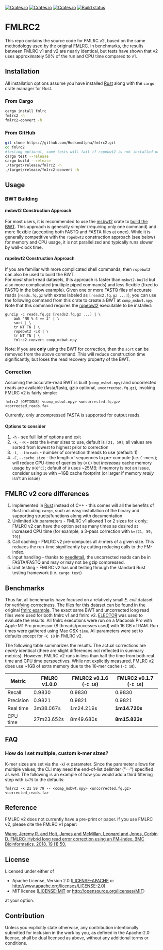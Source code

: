 [![Crates.io](https://img.shields.io/crates/d/fmlrc.svg)](https://crates.io/crates/fmlrc)
[![Crates.io](https://img.shields.io/crates/v/fmlrc.svg)](https://crates.io/crates/fmlrc)
[![Crates.io](https://img.shields.io/crates/l/fmlrc.svg)](https://crates.io/crates/fmlrc)
[![Build status](https://github.com/HudsonAlpha/fmlrc2/actions/workflows/quickstart-ci.yml/badge.svg)](https://github.com/HudsonAlpha/fmlrc2/actions)

# FMLRC2

This repo contains the source code for FMLRC v2, based on the same methodology used by the original [FMLRC](https://github.com/holtjma/fmlrc).  In benchmarks, the results between FMLRC v1 and v2 are nearly identical, but tests have shown that v2 uses approximately 50% of the run and CPU time compared to v1.

## Installation
All installation options assume you have installed [Rust](https://www.rust-lang.org) along with the `cargo` crate manager for Rust.

### From Cargo
```bash
cargo install fmlrc
fmlrc2 -h
fmlrc2-convert -h
```

### From GitHub
```bash 
git clone https://github.com/HudsonAlpha/fmlrc2.git
cd fmlrc2
#testing optional, some tests will fail if ropebwt2 is not installed or cannot be found on PATH
cargo test --release
cargo build --release
./target/release/fmlrc2 -h
./target/release/fmlrc2-convert -h
```

## Usage
### BWT Building
#### msbwt2 Construction Approach
For most users, it is recommended to use the [msbwt2](https://github.com/HudsonAlpha/rust-msbwt) crate to [build the BWT](https://github.com/HudsonAlpha/rust-msbwt#msbwt-building).
This approach is generally simpler (requiring only one command) and more flexible (accepting both FASTQ and FASTA files at once).
While it is generally competitive with the `ropebwt2` construction approach (see below) for memory and CPU usage, it is not parallelized and typically runs slower by wall-clock time.

#### ropebwt2 Construction Approach
If you are familiar with more complicated shell commands, then `ropebwt2` can also be used to build the BWT.  
For _most_ short-read datasets, this approach is faster than `msbwt2-build` but also more complicated (multiple piped commands) and less flexible (fixed to FASTQ in the below example).
Given one or more FASTQ files of accurate reads (`reads.fq.gz` with extras labeled as `[reads2.fq.gz ...]`), you can use the following command from this crate to create a BWT at `comp_msbwt.npy`.
Note that this command requires the [ropebwt2](https://github.com/lh3/ropebwt2) executable to be installed:
```
gunzip -c reads.fq.gz [reads2.fq.gz ...] | \
    awk 'NR % 4 == 2' | \
    sort | \
    tr NT TN | \
    ropebwt2 -LR | \
    tr NT TN | \
    fmlrc2-convert comp_msbwt.npy
```

Note: If you are **only** using the BWT for correction, then the `sort` can be removed from the above command. This will reduce construction time significantly, but loses the read recovery property of the BWT.

### Correction
Assuming the accurate-read BWT is built (`comp_msbwt.npy`) and uncorrected reads are available (fasta/fastq, gzip optional, `uncorrected.fq.gz`), invoking FMLRC v2 is fairly simple:
```
fmlrc2 [OPTIONS] <comp_msbwt.npy> <uncorrected.fq.gz> <corrected_reads.fa>
```

Currently, only uncompressed FASTA is supported for output reads.

#### Options to consider
1. `-h` - see full list of options and exit
2. `-k`, `--K` - sets the k-mer sizes to use, default is `[21, 59]`; all values are sorted from lowest to highest prior to correction
3. `-t`, `--threads` - number of correction threads to use (default: 1)
4. `-C`, `--cache_size` - the length of sequences to pre-compute (i.e. `C`-mers); will reduce CPU-time of queries by `O(C)` but *increases* cache memory usage by `O(6^C)`; default of `8` uses ~25MB; if memory is not an issue, consider using `10` with ~1GB cache footprint (or larger if memory _really_ isn't an issue)

## FMLRC v2 core differences
1. Implemented in [Rust](https://www.rust-lang.org) instead of C++ - this comes will all the benefits of Rust including `cargo`, such as easy installation of the binary and supporting structs/functions along with documentation
2. Unlimited `k`/`K` parameters - FMLRC v1 allowed 1 or 2 sizes for `k` only; FMLRC v2 can have the option set as many times as desired at increased CPU time (for example, a 3-pass correction with `k=[21, 59, 79]`) 
3. Call caching - FMLRC v2 pre-computes all _k_-mers of a given size. This reduces the run-time significantly by cutting reducing calls to the FM-index.
4. Input handling - thanks to [needletail](https://crates.io/crates/needletail), the uncorrected reads can be in FASTA/FASTQ and may or may not be gzip compressed.
5. Unit testing - FMLRC v2 has unit testing through the standard Rust testing framework (i.e. `cargo test`)

## Benchmarks
Thus far, all benchmarks have focused on a relatively small _E. coli_ dataset for verifying correctness.
The files for this dataset can be found in the original [fmlrc example](https://github.com/holtjma/fmlrc/blob/master/example/run_example.sh).
The exact same BWT and uncorrected long read files were used for both fmlrc v1 and fmlrc v2.
[ELECTOR](https://github.com/kamimrcht/ELECTOR) was used to evaluate the results.
All fmlrc executions were run on a Macbook Pro with Apple M1 Pro processor (8 threads/processes used) with 16 GB of RAM.
Run times were gathered using Mac OSX `time`.
All parameters were set to defaults except for `-C 10` in FMLRC v2.

The following table summarizes the results. 
The actual corrections are _nearly_ identical (there are slight differences not reflected in summary metrics).
However, FMLRC v2 runs in less than half the time from both real time and CPU time perspectives. 
While not explicitly measured, FMLRC v2 does use ~1GB of extra memory due to the 10-mer cache (`-C 10`).

| Metric | FMLRC v1.0.0 | FMLRC2 v0.1.6 (`-C 10`) | FMLRC2 v0.1.7 (`-C 10`) |
| - | - | - | - |
| Recall | 0.9830 | 0.9830 | 0.9830 |
| Precision | 0.9821 | 0.9821 | 0.9821 |
| Real time | 3m38.067s | 1m24.219s | **1m14.720s** |
| CPU time | 27m23.652s | 8m49.680s | **8m15.823s** |

## FAQ
### How do I set multiple, custom k-mer sizes?
K-mer sizes are set via the `-k`/`-K` parameter.
Since the parameter allows for multiple values, the CLI may need the end-of-list delimiter ("`--`") specified as well.
The following is an example of how you would add a third filtering step with `k=79` to the defaults:
```
fmlrc2 -k 21 59 79 -- <comp_msbwt.npy> <uncorrected.fq.gz> <corrected_reads.fa>
```

## Reference
FMLRC v2 does not currently have a pre-print or paper. If you use FMLRC v2, please cite the FMLRC v1 paper:

[Wang, Jeremy R. and Holt, James and McMillan, Leonard and Jones, Corbin D. FMLRC: Hybrid long read error correction using an FM-index. BMC Bioinformatics, 2018. 19 (1) 50.](https://bmcbioinformatics.biomedcentral.com/articles/10.1186/s12859-018-2051-3)

## License
Licensed under either of

 * Apache License, Version 2.0
   ([LICENSE-APACHE](LICENSE-APACHE) or http://www.apache.org/licenses/LICENSE-2.0)
 * MIT license
   ([LICENSE-MIT](LICENSE-MIT) or http://opensource.org/licenses/MIT)

at your option.

## Contribution
Unless you explicitly state otherwise, any contribution intentionally submitted
for inclusion in the work by you, as defined in the Apache-2.0 license, shall be
dual licensed as above, without any additional terms or conditions.